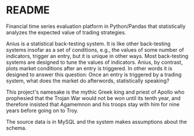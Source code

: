 # README #

Financial time series evaluation platform in Python/Pandas that statistically analyzes the expected value of trading strategies.

Anius is a statistical back-testing system. It is like other back-testing systems insofar as a set of conditions, e.g., the values of some number of indicators, trigger an entry, but it is unique in other ways.  Most back-testing systems are designed to tune the values of indicators. Anius, by contrast, plots market conditions after an entry is triggered. In other words it is designed to answer this question: Once an entry is triggered by a trading system, what does the market do afterwords, statistically speaking?

This project's namesake is the mythic Greek king and priest of Apollo who prophesied that the Trojan War would not be won until its tenth year, and therefore insisted that Agamemnon and his troops stay with him for nine years before going on to Troy.

The source data is in MySQL and the system makes assumptions about the schema.
